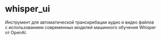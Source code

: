 # whisper_ui
Инструмент для автоматической транскрибации аудио и видео файлов с использованием современных моделей машинного обучения Whisper от OpenAI.
